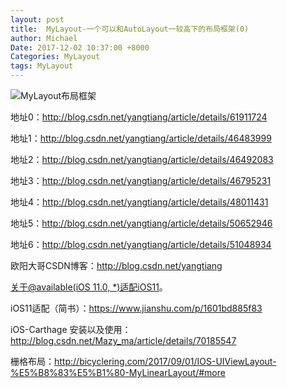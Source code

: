```yaml
---
layout: post
title:  MyLayout-一个可以和AutoLayout一较高下的布局框架(0)
author: Michael
Date: 2017-12-02 10:37:00 +8000
Categories: MyLayout
tags: MyLayout
---
```


![MyLayout布局框架](https://raw.githubusercontent.com/youngsoft/MyLinearLayout/master/MyLayout/MyLayout.png)


地址0：http://blog.csdn.net/yangtiang/article/details/61911724

地址1：http://blog.csdn.net/yangtiang/article/details/46483999

地址2：http://blog.csdn.net/yangtiang/article/details/46492083

地址3：http://blog.csdn.net/yangtiang/article/details/46795231

地址4：http://blog.csdn.net/yangtiang/article/details/48011431

地址5：http://blog.csdn.net/yangtiang/article/details/50652946

地址6：http://blog.csdn.net/yangtiang/article/details/51048934

欧阳大哥CSDN博客：http://blog.csdn.net/yangtiang

[关于@available(iOS 11.0, *)适配iOS11](http://blog.csdn.net/blog_t/article/details/78720946)。

iOS11适配（简书）：https://www.jianshu.com/p/1601bd885f83

iOS-Carthage 安装以及使用：http://blog.csdn.net/Mazy_ma/article/details/70185547

栅格布局：http://bicyclering.com/2017/09/01/IOS-UIViewLayout-%E5%B8%83%E5%B1%80-MyLinearLayout/#more



